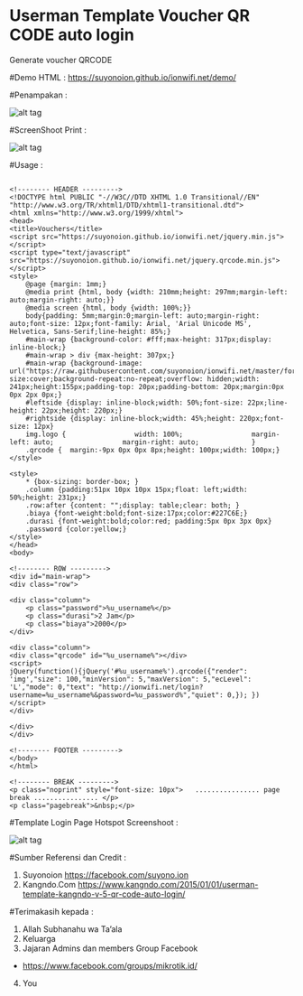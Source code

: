 # Userman Template Voucher QR CODE auto login
Generate voucher QRCODE

#Demo HTML : https://suyonoion.github.io/ionwifi.net/demo/

#Penampakan :

![alt tag](https://raw.githubusercontent.com/suyonoion/ionwifi.net/master/penampakan.png)

#ScreenShoot Print :

![alt tag](https://raw.githubusercontent.com/suyonoion/ionwifi.net/master/ss-print.png)

#Usage :
```

<!-------- HEADER ---------> 
<!DOCTYPE html PUBLIC "-//W3C//DTD XHTML 1.0 Transitional//EN" "http://www.w3.org/TR/xhtml1/DTD/xhtml1-transitional.dtd">
<html xmlns="http://www.w3.org/1999/xhtml">
<head>
<title>Vouchers</title>
<script src="https://suyonoion.github.io/ionwifi.net/jquery.min.js"></script>
<script type="text/javascript" src="https://suyonoion.github.io/ionwifi.net/jquery.qrcode.min.js"></script>
<style>
	@page {margin: 1mm;}
	@media print {html, body {width: 210mm;height: 297mm;margin-left: auto;margin-right: auto;}}
	@media screen {html, body {width: 100%;}}
	body{padding: 5mm;margin:0;margin-left: auto;margin-right: auto;font-size: 12px;font-family: Arial, 'Arial Unicode MS', Helvetica, Sans-Serif;line-height: 85%;}
	#main-wrap {background-color: #fff;max-height: 317px;display: inline-block;}
	#main-wrap > div {max-height: 307px;}
	#main-wrap {background-image: url("https://raw.githubusercontent.com/suyonoion/ionwifi.net/master/formlogin.png");background-size:cover;background-repeat:no-repeat;overflow: hidden;width: 241px;height:155px;padding-top: 20px;padding-bottom: 20px;margin:0px 0px 2px 0px;}
	#leftside {display: inline-block;width: 50%;font-size: 22px;line-height: 22px;height: 220px;}
	#rightside {display: inline-block;width: 45%;height: 220px;font-size: 12px}
	img.logo {                 width: 100%;                 margin-left: auto;                 margin-right: auto;             }
	.qrcode {  margin:-9px 0px 0px 8px;height: 100px;width: 100px;}
</style>

<style> 
	* {box-sizing: border-box; } 
	.column {padding:51px 10px 10px 15px;float: left;width: 50%;height: 231px;} 
	.row:after {content: "";display: table;clear: both; }  
	.biaya {font-weight:bold;font-size:17px;color:#227C6E;}  
	.durasi {font-weight:bold;color:red; padding:5px 0px 3px 0px} 
	.password {color:yellow;} 
</style> 
</head> 
<body>

<!-------- ROW ---------> 
<div id="main-wrap">
<div class="row">

<div class="column">
	<p class="password">%u_username%</p>
	<p class="durasi">2 Jam</p>
	<p class="biaya">2000</p>
</div>

<div class="column">
<div class="qrcode" id="%u_username%"></div>
<script> 
jQuery(function(){jQuery('#%u_username%').qrcode({"render": 'img',"size": 100,"minVersion": 5,"maxVersion": 5,"ecLevel": 'L',"mode": 0,"text": "http://ionwifi.net/login?username=%u_username%&password=%u_password%","quiet": 0,}); }) 
</script> 
</div> 

</div>
</div>

<!-------- FOOTER ---------> 
</body> 
</html>

<!-------- BREAK ---------> 
<p class="noprint" style="font-size: 10px">   ................ page break ................ </p>
<p class="pagebreak">&nbsp;</p>

```

#Template Login Page Hotspot
Screenshoot :

![alt tag](https://raw.githubusercontent.com/suyonoion/ionwifi.net/master/loginvoucher/login-voucher.png)

#Sumber Referensi dan Credit :

1.	Suyonoion
https://facebook.com/suyono.ion
2.	Kangndo.Com
https://www.kangndo.com/2015/01/01/userman-template-kangndo-v-5-qr-code-auto-login/

#Terimakasih kepada :
1.	Allah Subhanahu wa Ta’ala
2.	Keluarga
3.	Jajaran Admins dan members Group Facebook 
-	https://www.facebook.com/groups/mikrotik.id/
4.	You



